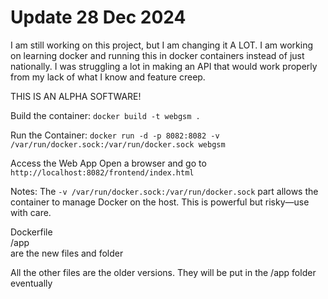 # Update 28 Dec 2024
I am still working on this project, but I am changing it A LOT.
I am working on learning docker and running this in docker containers instead of just nationally.
I was struggling a lot in making an API that would work properly from my lack of what I know and feature creep.


THIS IS AN ALPHA SOFTWARE!


Build the container:
`docker build -t webgsm .`

Run the Container:
`docker run -d -p 8082:8082 -v /var/run/docker.sock:/var/run/docker.sock webgsm`

Access the Web App
Open a browser and go to `http://localhost:8082/frontend/index.html`

Notes:
The `-v /var/run/docker.sock:/var/run/docker.sock` part allows the container to manage Docker on the host. This is powerful but risky—use with care.



Dockerfile  
/app  
are the new files and folder  

All the other files are the older versions. They will be put in the /app folder eventually
